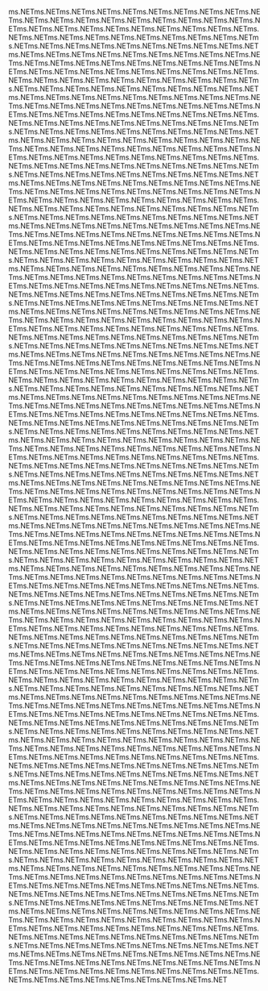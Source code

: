 ms.NETms.NETms.NETms.NETms.NETms.NETms.NETms.NETms.NETms.NETms.NETms.NETms.NETms.NETms.NETms.NETms.NETms.NETms.NETms.NETms.NETms.NETms.NETms.NETms.NETms.NETms.NETms.NETms.NETms.NETms.NETms.NETms.NETms.NETms.NETms.NETms.NETms.NETms.NETms.NETms.NETms.NETms.NETms.NETms.NETms.NETms.NETms.NETms.NETms.NETms.NETms.NETms.NETms.NETms.NETms.NETms.NETms.NETms.NETms.NETms.NETms.NETms.NETms.NETms.NETms.NETms.NETms.NETms.NETms.NETms.NETms.NETms.NETms.NETms.NETms.NETms.NETms.NETms.NETms.NETms.NETms.NETms.NETms.NETms.NETms.NETms.NETms.NETms.NETms.NETms.NETms.NETms.NETms.NETms.NETms.NETms.NETms.NETms.NETms.NETms.NETms.NETms.NETms.NETms.NETms.NETms.NETms.NETms.NETms.NETms.NETms.NETms.NETms.NETms.NETms.NETms.NETms.NETms.NETms.NETms.NETms.NETms.NETms.NETms.NETms.NETms.NETms.NETms.NETms.NETms.NETms.NETms.NETms.NETms.NETms.NETms.NETms.NETms.NETms.NETms.NETms.NETms.NETms.NETms.NETms.NETms.NETms.NETms.NETms.NETms.NETms.NETms.NETms.NETms.NETms.NETms.NETms.NETms.NETms.NETms.NETms.NETms.NETms.NETms.NETms.NETms.NETms.NETms.NETms.NETms.NETms.NETms.NETms.NETms.NETms.NETms.NETms.NETms.NETms.NETms.NETms.NETms.NETms.NETms.NETms.NETms.NETms.NETms.NETms.NETms.NETms.NETms.NETms.NETms.NETms.NETms.NETms.NETms.NETms.NETms.NETms.NETms.NETms.NETms.NETms.NETms.NETms.NETms.NETms.NETms.NETms.NETms.NETms.NETms.NETms.NETms.NETms.NETms.NETms.NETms.NETms.NETms.NETms.NETms.NETms.NETms.NETms.NETms.NETms.NETms.NETms.NETms.NETms.NETms.NETms.NETms.NETms.NETms.NETms.NETms.NETms.NETms.NETms.NETms.NETms.NETms.NETms.NETms.NETms.NETms.NETms.NETms.NETms.NETms.NETms.NETms.NETms.NETms.NETms.NETms.NETms.NETms.NETms.NETms.NETms.NETms.NETms.NETms.NETms.NETms.NETms.NETms.NETms.NETms.NETms.NETms.NETms.NETms.NETms.NETms.NETms.NETms.NETms.NETms.NETms.NETms.NETms.NETms.NETms.NETms.NETms.NETms.NETms.NETms.NETms.NETms.NETms.NETms.NETms.NETms.NETms.NETms.NETms.NETms.NETms.NETms.NETms.NETms.NETms.NETms.NETms.NETms.NETms.NETms.NETms.NETms.NETms.NETms.NETms.NETms.NETms.NETms.NETms.NETms.NETms.NETms.NETms.NETms.NETms.NETms.NETms.NETms.NETms.NETms.NETms.NETms.NETms.NETms.NETms.NETms.NETms.NETms.NETms.NETms.NETms.NETms.NETms.NETms.NETms.NETms.NETms.NETms.NETms.NETms.NETms.NETms.NETms.NETms.NETms.NETms.NETms.NETms.NETms.NETms.NETms.NETms.NETms.NETms.NETms.NETms.NETms.NETms.NETms.NETms.NETms.NETms.NETms.NETms.NETms.NETms.NETms.NETms.NETms.NETms.NETms.NETms.NETms.NETms.NETms.NETms.NETms.NETms.NETms.NETms.NETms.NETms.NETms.NETms.NETms.NETms.NETms.NETms.NETms.NETms.NETms.NETms.NETms.NETms.NETms.NETms.NETms.NETms.NETms.NETms.NETms.NETms.NETms.NETms.NETms.NETms.NETms.NETms.NETms.NETms.NETms.NETms.NETms.NETms.NETms.NETms.NETms.NETms.NETms.NETms.NETms.NETms.NETms.NETms.NETms.NETms.NETms.NETms.NETms.NETms.NETms.NETms.NETms.NETms.NETms.NETms.NETms.NETms.NETms.NETms.NETms.NETms.NETms.NETms.NETms.NETms.NETms.NETms.NETms.NETms.NETms.NETms.NETms.NETms.NETms.NETms.NETms.NETms.NETms.NETms.NETms.NETms.NETms.NETms.NETms.NETms.NETms.NETms.NETms.NETms.NETms.NETms.NETms.NETms.NETms.NETms.NETms.NETms.NETms.NETms.NETms.NETms.NETms.NETms.NETms.NETms.NETms.NETms.NETms.NETms.NETms.NETms.NETms.NETms.NETms.NETms.NETms.NETms.NETms.NETms.NETms.NETms.NETms.NETms.NETms.NETms.NETms.NETms.NETms.NETms.NETms.NETms.NETms.NETms.NETms.NETms.NETms.NETms.NETms.NETms.NETms.NETms.NETms.NETms.NETms.NETms.NETms.NETms.NETms.NETms.NETms.NETms.NETms.NETms.NETms.NETms.NETms.NETms.NETms.NETms.NETms.NETms.NETms.NETms.NETms.NETms.NETms.NETms.NETms.NETms.NETms.NETms.NETms.NETms.NETms.NETms.NETms.NETms.NETms.NETms.NETms.NETms.NETms.NETms.NETms.NETms.NETms.NETms.NETms.NETms.NETms.NETms.NETms.NETms.NETms.NETms.NETms.NETms.NETms.NETms.NETms.NETms.NETms.NETms.NETms.NETms.NETms.NETms.NETms.NETms.NETms.NETms.NETms.NETms.NETms.NETms.NETms.NETms.NETms.NETms.NETms.NETms.NETms.NETms.NETms.NETms.NETms.NETms.NETms.NETms.NETms.NETms.NETms.NETms.NETms.NETms.NETms.NETms.NETms.NETms.NETms.NETms.NETms.NETms.NETms.NETms.NETms.NETms.NETms.NETms.NETms.NETms.NETms.NETms.NETms.NETms.NETms.NETms.NETms.NETms.NETms.NETms.NETms.NETms.NETms.NETms.NETms.NETms.NETms.NETms.NETms.NETms.NETms.NETms.NETms.NETms.NETms.NETms.NETms.NETms.NETms.NETms.NETms.NETms.NETms.NETms.NETms.NETms.NETms.NETms.NETms.NETms.NETms.NETms.NETms.NETms.NETms.NETms.NETms.NETms.NETms.NETms.NETms.NETms.NETms.NETms.NETms.NETms.NETms.NETms.NETms.NETms.NETms.NETms.NETms.NETms.NETms.NETms.NETms.NETms.NETms.NETms.NETms.NETms.NETms.NETms.NETms.NETms.NETms.NETms.NETms.NETms.NETms.NETms.NETms.NETms.NETms.NETms.NETms.NETms.NETms.NETms.NETms.NETms.NETms.NETms.NETms.NETms.NETms.NETms.NETms.NETms.NETms.NETms.NETms.NETms.NETms.NETms.NETms.NETms.NETms.NETms.NETms.NETms.NETms.NETms.NETms.NETms.NETms.NETms.NETms.NETms.NETms.NETms.NETms.NETms.NETms.NETms.NETms.NETms.NETms.NETms.NETms.NETms.NETms.NETms.NETms.NETms.NETms.NETms.NETms.NETms.NETms.NETms.NETms.NETms.NETms.NETms.NETms.NETms.NETms.NETms.NETms.NETms.NETms.NETms.NETms.NETms.NETms.NETms.NETms.NETms.NETms.NETms.NETms.NETms.NETms.NETms.NETms.NETms.NETms.NETms.NETms.NETms.NETms.NETms.NETms.NETms.NETms.NETms.NETms.NETms.NETms.NETms.NETms.NETms.NETms.NETms.NETms.NETms.NETms.NETms.NETms.NETms.NETms.NETms.NETms.NETms.NETms.NETms.NETms.NETms.NETms.NETms.NETms.NETms.NETms.NETms.NETms.NETms.NETms.NETms.NETms.NETms.NETms.NETms.NETms.NETms.NETms.NETms.NETms.NETms.NETms.NETms.NETms.NETms.NETms.NETms.NETms.NETms.NETms.NETms.NETms.NETms.NETms.NETms.NETms.NETms.NETms.NETms.NETms.NETms.NETms.NETms.NETms.NETms.NETms.NETms.NETms.NETms.NETms.NETms.NETms.NETms.NETms.NETms.NETms.NETms.NETms.NETms.NETms.NETms.NETms.NETms.NETms.NETms.NETms.NETms.NETms.NETms.NETms.NETms.NETms.NETms.NETms.NETms.NETms.NETms.NETms.NETms.NETms.NETms.NETms.NETms.NETms.NETms.NETms.NETms.NETms.NETms.NETms.NETms.NETms.NETms.NETms.NETms.NETms.NETms.NETms.NETms.NETms.NETms.NETms.NETms.NETms.NETms.NETms.NETms.NETms.NETms.NETms.NETms.NETms.NETms.NETms.NETms.NETms.NETms.NETms.NETms.NETms.NETms.NETms.NETms.NETms.NETms.NETms.NETms.NETms.NETms.NETms.NETms.NETms.NETms.NETms.NETms.NETms.NETms.NETms.NETms.NETms.NETms.NETms.NETms.NETms.NETms.NETms.NETms.NETms.NETms.NETms.NETms.NETms.NETms.NETms.NETms.NETms.NETms.NETms.NETms.NETms.NETms.NETms.NETms.NETms.NETms.NETms.NETms.NETms.NETms.NETms.NETms.NETms.NETms.NETms.NETms.NETms.NETms.NETms.NETms.NETms.NETms.NETms.NETms.NETms.NETms.NETms.NETms.NETms.NETms.NETms.NETms.NETms.NETms.NETms.NETms.NETms.NETms.NETms.NETms.NETms.NETms.NETms.NETms.NETms.NETms.NETms.NETms.NETms.NETms.NETms.NETms.NETms.NETms.NETms.NETms.NETms.NETms.NETms.NETms.NETms.NETms.NETms.NETms.NETms.NETms.NETms.NETms.NETms.NETms.NETms.NETms.NETms.NETms.NETms.NETms.NETms.NETms.NETms.NETms.NETms.NETms.NETms.NETms.NETms.NETms.NETms.NETms.NETms.NETms.NETms.NETms.NETms.NETms.NETms.NETms.NETms.NETms.NETms.NETms.NETms.NETms.NETms.NETms.NETms.NETms.NETms.NETms.NETms.NETms.NETms.NET